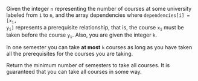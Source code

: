 Given the integer `n` representing the number of courses at some university labeled from `1` to `n`, and the array dependencies where <code>dependencies[i] = [x<sub>i</sub>, y<sub>i</sub>]</code> represents a prerequisite relationship, that is, the course <code>x<sub>i</sub></code> must be taken before the course <code>y<sub>i</sub></code>. Also, you are given the integer `k`.

In one semester you can take **at most** `k` courses as long as you have taken all the prerequisites for the courses you are taking.

Return the minimum number of semesters to take all courses. It is guaranteed that you can take all courses in some way.